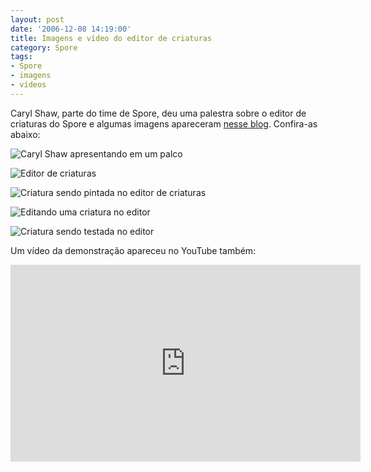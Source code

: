 ```yaml
---
layout: post
date: '2006-12-08 14:19:00'
title: Imagens e vídeo do editor de criaturas
category: Spore
tags:
- Spore
- imagens
- vídeos
---
```

Caryl Shaw, parte do time de Spore, deu uma palestra sobre o editor de criaturas do Spore e algumas imagens apareceram [nesse blog](http://voyager.blogs.com/voyeurism/2006/12/spore_in_spore.html). Confira-as abaixo:

![Caryl Shaw apresentando em um palco](https://i.imgur.com/MKmnIr2.jpg)

![Editor de criaturas](https://i.imgur.com/lJBqyi6.jpg)

![Criatura sendo pintada no editor de criaturas](https://i.imgur.com/B6AgrhG.jpg)

![Editando uma criatura no editor](https://i.imgur.com/x7NKGiB.jpg)

![Criatura sendo testada no editor](https://i.imgur.com/dMw966E.jpg)

Um vídeo da demonstração apareceu no YouTube também:

<iframe width="560" height="315" src="https://www.youtube.com/embed/RVY7Rj2ucx8" frameborder="0" allow="accelerometer; autoplay; encrypted-media; gyroscope; picture-in-picture" allowfullscreen></iframe>

